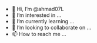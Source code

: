 - 👋 Hi, I’m @ahmad07L
- 👀 I’m interested in ...
- 🌱 I’m currently learning ...
- 💞️ I’m looking to collaborate on ...
- 📫 How to reach me ...

<!---
ahmad07L/ahmad07L is a ✨ special ✨ repository because its `README.md` (this file) appears on your GitHub profile.
You can click the Preview link to take a look at your changes.
--->
